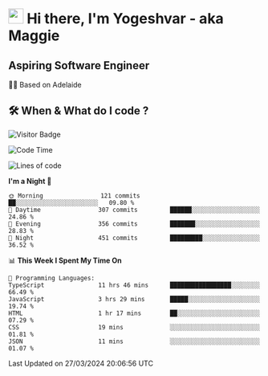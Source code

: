<h1><img src="https://emojis.slackmojis.com/emojis/images/1531849430/4246/blob-sunglasses.gif?1531849430" width="30"/> Hi there, I'm Yogeshvar - aka Maggie</h1>

## Aspiring Software Engineer
🏂🏻  Based on Adelaide 

## 🛠 When & What do I code ?  

![Visitor Badge](https://visitor-badge.feriirawann.repl.co?username=yogeshvar&repo=yogeshvar&label=Visitors&style=plastic&color=%23457BFF&contentType=svg)

<!--START_SECTION:waka-->
![Code Time](http://img.shields.io/badge/Code%20Time-2%2C785%20hrs%2033%20mins-blue)

![Lines of code](https://img.shields.io/badge/From%20Hello%20World%20I%27ve%20Written-4.1%20million%20lines%20of%20code-blue)

**I'm a Night 🦉** 

```text
🌞 Morning                121 commits         ██░░░░░░░░░░░░░░░░░░░░░░░   09.80 % 
🌆 Daytime                307 commits         ██████░░░░░░░░░░░░░░░░░░░   24.86 % 
🌃 Evening                356 commits         ███████░░░░░░░░░░░░░░░░░░   28.83 % 
🌙 Night                  451 commits         █████████░░░░░░░░░░░░░░░░   36.52 % 
```


📊 **This Week I Spent My Time On** 

```text
💬 Programming Languages: 
TypeScript               11 hrs 46 mins      █████████████████░░░░░░░░   66.49 % 
JavaScript               3 hrs 29 mins       █████░░░░░░░░░░░░░░░░░░░░   19.74 % 
HTML                     1 hr 17 mins        ██░░░░░░░░░░░░░░░░░░░░░░░   07.29 % 
CSS                      19 mins             ░░░░░░░░░░░░░░░░░░░░░░░░░   01.81 % 
JSON                     11 mins             ░░░░░░░░░░░░░░░░░░░░░░░░░   01.07 % 
```


 Last Updated on 27/03/2024 20:06:56 UTC
<!--END_SECTION:waka-->
